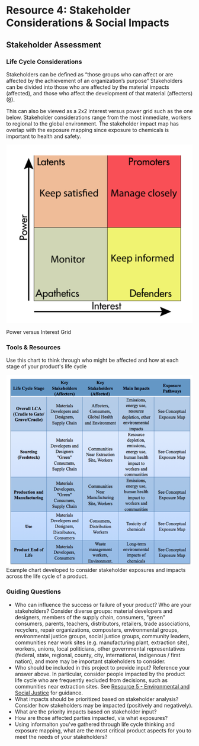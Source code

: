 
# Resource 4: Stakeholder Considerations & Social Impacts

## Stakeholder Assessment

### Life Cycle Considerations 
Stakeholders can be defined as “those groups who can affect or are affected by the achievement of an organization’s purpose” Stakeholders can be divided into those who are affected by the material impacts (affected), and those who affect the development of that material (affecters) ([8](https://books.google.com/books?id=NpmA_qEiOpkC&lpg=PP1&pg=PP1#v=onepage&q&f=false)).

This can also be viewed as a 2x2 interest versus power grid such as the one below.  Stakeholder considerations range from the most immediate, workers to regional  to the global environment. The stakeholder impact map has overlap with the exposure mapping since exposure to chemicals is important to health and safety.

![image](https://raw.githubusercontent.com/NorthwestGreenChemistry/PrISM/develop/app/assets/tool-stakeholder-considerations/power-v-interest-grid.png)

Power versus Interest Grid

### Tools & Resources

Use this chart to think through who might be affected and how at each stage of your product's life cycle 

![image](https://raw.githubusercontent.com/NorthwestGreenChemistry/PrISM/develop/app/assets/tool-stakeholder-considerations/key-stakeholder-impact-table.png)
Example chart developed to consider stakeholder exposures and impacts across the life cycle of a product.

### Guiding Questions

* Who can influence the success or failure of your product? Who are your stakeholders? Consider diverse groups: material developers and designers, members of the supply chain, consumers, "green" consumers, parents, teachers, distributors, retailers, trade associations, recyclers, repair organizations, composters, environmental groups, environmental justice groups, social justice groups, community leaders, communities near work sites (e.g. manufacturing plant, extraction site), workers, unions, local politicians, other governmental representatives (federal, state, regional, county, city, international, indigenous / first nation), and more may be important stakeholders to consider.
* Who should be included in this project to provide input? Reference your answer above. In particular, consider people impacted by the product life cycle who are frequently excluded from decisions, such as communities near extraction sites. See [Resource 5 - Environmental and Social Justice](https://github.com/NorthwestGreenChemistry/PrISM/blob/develop/app/content/resource5-social-and-env-justice.md) for guidance.
* What impacts should be prioritized based on stakeholder analysis? Consider how stakeholders may be impacted (positively and negatively).
* What are the priority impacts based on stakeholder input? 
* How are those affected parties impacted, via what exposures?
* Using informaiton you've gathered through life cycle thinking and exposure mapping, what are the most critical product aspects for you to meet the needs of your stakeholders?